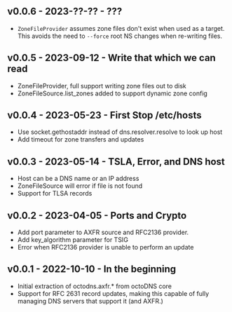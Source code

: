 ## v0.0.6 - 2023-??-?? - ???

- `ZoneFileProvider` assumes zone files don't exist when used as a
  target. This avoids the need to `--force` root NS changes when
  re-writing files.

## v0.0.5 - 2023-09-12 - Write that which we can read

- ZoneFileProvider, full support writing zone files out to disk
- ZoneFileSource.list_zones added to support dynamic zone config

## v0.0.4 - 2023-05-23 - First Stop /etc/hosts

- Use socket.gethostaddr instead of dns.resolver.resolve to look up host
- Add timeout for zone transfers and updates

## v0.0.3 - 2023-05-14 - TSLA, Error, and DNS host

- Host can be a DNS name or an IP address
- ZoneFileSource will error if file is not found
- Support for TLSA records

## v0.0.2 - 2023-04-05 - Ports and Crypto

- Add port parameter to AXFR source and RFC2136 provider.
- Add key_algorithm parameter for TSIG
- Error when RFC2136 provider is unable to perform an update

## v0.0.1 - 2022-10-10 - In the beginning

* Initial extraction of octodns.axfr.* from octoDNS core
* Support for RFC 2631 record updates, making this capable of fully managing DNS
  servers that support it (and AXFR.)
